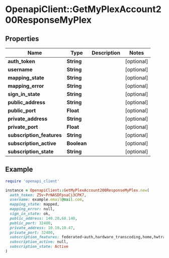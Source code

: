 # OpenapiClient::GetMyPlexAccount200ResponseMyPlex

## Properties

| Name | Type | Description | Notes |
| ---- | ---- | ----------- | ----- |
| **auth_token** | **String** |  | [optional] |
| **username** | **String** |  | [optional] |
| **mapping_state** | **String** |  | [optional] |
| **mapping_error** | **String** |  | [optional] |
| **sign_in_state** | **String** |  | [optional] |
| **public_address** | **String** |  | [optional] |
| **public_port** | **Float** |  | [optional] |
| **private_address** | **String** |  | [optional] |
| **private_port** | **Float** |  | [optional] |
| **subscription_features** | **String** |  | [optional] |
| **subscription_active** | **Boolean** |  | [optional] |
| **subscription_state** | **String** |  | [optional] |

## Example

```ruby
require 'openapi_client'

instance = OpenapiClient::GetMyPlexAccount200ResponseMyPlex.new(
  auth_token: Z5v-PrNASDFpsaCi3CPK7,
  username: example.email@mail.com,
  mapping_state: mapped,
  mapping_error: null,
  sign_in_state: ok,
  public_address: 140.20.68.140,
  public_port: 32400,
  private_address: 10.10.10.47,
  private_port: 32400,
  subscription_features: federated-auth,hardware_transcoding,home,hwtranscode,item_clusters,kevin-bacon,livetv,loudness,lyrics,music-analysis,music_videos,pass,photo_autotags,photos-v5,photosV6-edit,photosV6-tv-albums,premium_music_metadata,radio,server-manager,session_bandwidth_restrictions,session_kick,shared-radio,sync,trailers,tuner-sharing,type-first,unsupportedtuners,webhooks,
  subscription_active: null,
  subscription_state: Active
)
```

